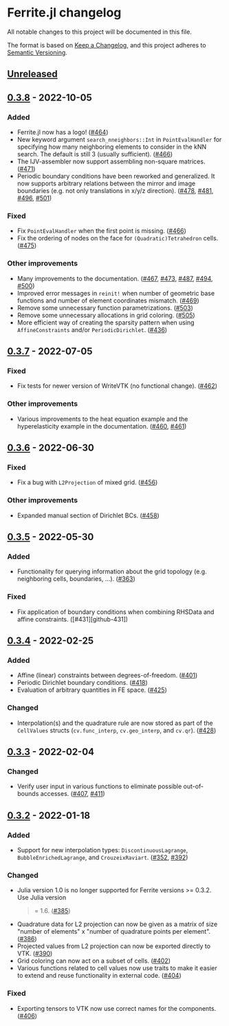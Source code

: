 # Ferrite.jl changelog

All notable changes to this project will be documented in this file.

The format is based on [Keep a Changelog](https://keepachangelog.com/en/1.0.0/),
and this project adheres to [Semantic Versioning](https://semver.org/spec/v2.0.0.html).

## [Unreleased]

## [0.3.8] - 2022-10-05
### Added
 - Ferrite.jl now has a logo! ([#464][github-464])
 - New keyword argument `search_nneighbors::Int` in `PointEvalHandler` for specifying how
   many neighboring elements to consider in the kNN search. The default is still 3 (usually
   sufficient). ([#466][github-466])
 - The IJV-assembler now support assembling non-square matrices. ([#471][github-471])
 - Periodic boundary conditions have been reworked and generalized. It now supports
   arbitrary relations between the mirror and image boundaries (e.g. not only translations
   in x/y/z direction). ([#478][github-478], [#481][github-481], [#496][github-496],
   [#501][github-501])
### Fixed
 - Fix `PointEvalHandler` when the first point is missing. ([#466][github-466])
 - Fix the ordering of nodes on the face for `(Quadratic)Tetrahedron` cells.
   ([#475][github-475])
### Other improvements
 - Many improvements to the documentation. ([#467][github-467], [#473][github-473],
   [#487][github-487], [#494][github-494], [#500][github-500])
 - Improved error messages in `reinit!` when number of geometric base functions and number
   of element coordinates mismatch. ([#469][github-469])
 - Remove some unnecessary function parametrizations. ([#503][github-503])
 - Remove some unnecessary allocations in grid coloring. ([#505][github-505])
 - More efficient way of creating the sparsity pattern when using `AffineConstraints` and/or
   `PeriodicDirichlet`. ([#436][github-436])

## [0.3.7] - 2022-07-05
### Fixed
- Fix tests for newer version of WriteVTK (no functional change). ([#462][github-462])
### Other improvements
 - Various improvements to the heat equation example and the hyperelasticity example in the
   documentation. ([#460][github-460], [#461][github-461])

## [0.3.6] - 2022-06-30
### Fixed
- Fix a bug with `L2Projection` of mixed grid. ([#456][github-456])
### Other improvements
 - Expanded manual section of Dirichlet BCs. ([#458][github-458])

## [0.3.5] - 2022-05-30
### Added
- Functionality for querying information about the grid topology (e.g. neighboring cells,
  boundaries, ...). ([#363][github-363])
### Fixed
- Fix application of boundary conditions when combining RHSData and affine constraints.
  ([#431][github-431])

## [0.3.4] - 2022-02-25
### Added
- Affine (linear) constraints between degrees-of-freedom. ([#401][github-401])
- Periodic Dirichlet boundary conditions. ([#418][github-418])
- Evaluation of arbitrary quantities in FE space. ([#425][github-425])
### Changed
- Interpolation(s) and the quadrature rule are now stored as part of the `CellValues`
  structs (`cv.func_interp`, `cv.geo_interp`, and `cv.qr`). ([#428][github-428])

## [0.3.3] - 2022-02-04
### Changed
- Verify user input in various functions to eliminate possible out-of-bounds accesses.
  ([#407][github-407], [#411][github-411])

## [0.3.2] - 2022-01-18
### Added
- Support for new interpolation types: `DiscontinuousLagrange`, `BubbleEnrichedLagrange`,
  and `CrouzeixRaviart`. ([#352][github-352], [#392][github-392])
### Changed
- Julia version 1.0 is no longer supported for Ferrite versions >= 0.3.2. Use Julia version
  >= 1.6. ([#385][github-385])
- Quadrature data for L2 projection can now be given as a matrix of size "number of
  elements" x "number of quadrature points per element". ([#386][github-386])
- Projected values from L2 projection can now be exported directly to VTK.
  ([#390][github-390])
- Grid coloring can now act on a subset of cells. ([#402][github-402])
- Various functions related to cell values now use traits to make it easier to extend and
  reuse functionality in external code. ([#404][github-404])
### Fixed
- Exporting tensors to VTK now use correct names for the components. ([#406][github-406])


[github-352]: https://github.com/Ferrite-FEM/Ferrite.jl/issues/352
[github-363]: https://github.com/Ferrite-FEM/Ferrite.jl/pull/363
[github-385]: https://github.com/Ferrite-FEM/Ferrite.jl/pull/385
[github-386]: https://github.com/Ferrite-FEM/Ferrite.jl/pull/386
[github-390]: https://github.com/Ferrite-FEM/Ferrite.jl/pull/390
[github-392]: https://github.com/Ferrite-FEM/Ferrite.jl/pull/392
[github-401]: https://github.com/Ferrite-FEM/Ferrite.jl/pull/401
[github-402]: https://github.com/Ferrite-FEM/Ferrite.jl/pull/402
[github-404]: https://github.com/Ferrite-FEM/Ferrite.jl/pull/404
[github-406]: https://github.com/Ferrite-FEM/Ferrite.jl/pull/406
[github-407]: https://github.com/Ferrite-FEM/Ferrite.jl/pull/407
[github-411]: https://github.com/Ferrite-FEM/Ferrite.jl/pull/411
[github-418]: https://github.com/Ferrite-FEM/Ferrite.jl/pull/418
[github-425]: https://github.com/Ferrite-FEM/Ferrite.jl/pull/425
[github-428]: https://github.com/Ferrite-FEM/Ferrite.jl/pull/428
[github-436]: https://github.com/Ferrite-FEM/Ferrite.jl/pull/436
[github-456]: https://github.com/Ferrite-FEM/Ferrite.jl/pull/456
[github-458]: https://github.com/Ferrite-FEM/Ferrite.jl/pull/458
[github-460]: https://github.com/Ferrite-FEM/Ferrite.jl/pull/460
[github-461]: https://github.com/Ferrite-FEM/Ferrite.jl/pull/461
[github-462]: https://github.com/Ferrite-FEM/Ferrite.jl/pull/462
[github-464]: https://github.com/Ferrite-FEM/Ferrite.jl/pull/464
[github-466]: https://github.com/Ferrite-FEM/Ferrite.jl/pull/466
[github-466]: https://github.com/Ferrite-FEM/Ferrite.jl/pull/466
[github-467]: https://github.com/Ferrite-FEM/Ferrite.jl/pull/467
[github-469]: https://github.com/Ferrite-FEM/Ferrite.jl/pull/469
[github-471]: https://github.com/Ferrite-FEM/Ferrite.jl/pull/471
[github-473]: https://github.com/Ferrite-FEM/Ferrite.jl/pull/473
[github-475]: https://github.com/Ferrite-FEM/Ferrite.jl/pull/475
[github-478]: https://github.com/Ferrite-FEM/Ferrite.jl/pull/478
[github-481]: https://github.com/Ferrite-FEM/Ferrite.jl/pull/481
[github-487]: https://github.com/Ferrite-FEM/Ferrite.jl/pull/487
[github-494]: https://github.com/Ferrite-FEM/Ferrite.jl/pull/494
[github-496]: https://github.com/Ferrite-FEM/Ferrite.jl/pull/496
[github-500]: https://github.com/Ferrite-FEM/Ferrite.jl/pull/500
[github-501]: https://github.com/Ferrite-FEM/Ferrite.jl/pull/501
[github-503]: https://github.com/Ferrite-FEM/Ferrite.jl/pull/503
[github-505]: https://github.com/Ferrite-FEM/Ferrite.jl/pull/505

[Unreleased]: https://github.com/Ferrite-FEM/Ferrite.jl/compare/v0.3.8...HEAD
[0.3.8]: https://github.com/Ferrite-FEM/Ferrite.jl/compare/v0.3.7...v0.3.8
[0.3.7]: https://github.com/Ferrite-FEM/Ferrite.jl/compare/v0.3.6...v0.3.7
[0.3.6]: https://github.com/Ferrite-FEM/Ferrite.jl/compare/v0.3.5...v0.3.6
[0.3.5]: https://github.com/Ferrite-FEM/Ferrite.jl/compare/v0.3.4...v0.3.5
[0.3.4]: https://github.com/Ferrite-FEM/Ferrite.jl/compare/v0.3.3...v0.3.4
[0.3.3]: https://github.com/Ferrite-FEM/Ferrite.jl/compare/v0.3.2...v0.3.3
[0.3.2]: https://github.com/Ferrite-FEM/Ferrite.jl/compare/v0.3.1...v0.3.2
